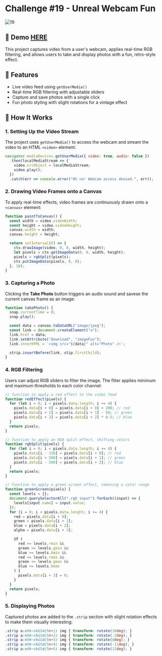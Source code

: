 # Challenge #19 - Unreal Webcam Fun
![19](https://github.com/user-attachments/assets/b130ac02-31ac-4fcf-83ef-5b241c8710d1)

## 📸 Demo [HERE](https://hmothershed.github.io/JavaScript30/19-Webcam-Fun/)
This project captures video from a user's webcam, applies real-time RGB filtering, and allows users to take and display photos with a fun, retro-style effect.

## 🚀 Features
- Live video feed using `getUserMedia()`
- Real-time RGB filtering with adjustable sliders
- Capture and save photos with a single click
- Fun photo styling with slight rotations for a vintage effect

## 🔧 How It Works
### 1. Setting Up the Video Stream
The project uses `getUserMedia()` to access the webcam and stream the video to an HTML `<video>` element:
```js
navigator.mediaDevices.getUserMedia({ video: true, audio: false })
  .then(localMediaStream => {
    video.srcObject = localMediaStream;
    video.play();
  })
  .catch(err => console.error("Oh no! Webcam access denied.", err));
```

### 2. Drawing Video Frames onto a Canvas
To apply real-time effects, video frames are continuously drawn onto a `<canvas>` element:
```js
function paintToCanvas() {
  const width = video.videoWidth;
  const height = video.videoHeight;
  canvas.width = width;
  canvas.height = height;

  return setInterval(() => {
    ctx.drawImage(video, 0, 0, width, height);
    let pixels = ctx.getImageData(0, 0, width, height);
    pixels = rgbSplit(pixels);
    ctx.putImageData(pixels, 0, 0);
  }, 16); 
}
```

### 3. Capturing a Photo
Clicking the **Take Photo** button triggers an audio sound and savese the current canvas frame as an image:
```js
function takePhoto() {
  snap.currentTime = 0;
  snap.play();

  const data = canvas.toDataURL("image/jpeg");
  const link = document.createElement("a");
  link.href = data;
  link.setAttribute("download", "imageFun");
  link.innerHTML = `<img src="${data}" alt="Photo" />`;

  strip.insertBefore(link, stip.firstChild);
}
```

### 4. RGB Filtering
Users can adjust RGB sliders to filter the image. The filter applies minimum and maximum thresholds to each color channel:
```js
// function to apply a red effect to the video feed
function redEffect(pixels) {
  for (let i = 0; i < pixels.data.length; i += 4) {
    pixels.data[i + 0] = pixels.data[i + 0] + 200; // red
    pixels.data[i + 1] = pixels.data[i + 1] - 50; // green
    pixels.data[i + 2] = pixels.data[i + 2] * 0.5; // blue
  }
  return pixels;
}

// function to apply an RGB split effect, shifting colors
function rgbSplit(pixels) {
  for (let i = 0; i < pixels.data.length; i += 4) {
    pixels.data[i - 150] = pixels.data[i + 0]; // red
    pixels.data[i + 500] = pixels.data[i + 1]; // green
    pixels.data[i - 500] = pixels.data[i + 2]; // blue
  }
  return pixels;
}

// function to apply a green screen effect, removing a color range
function greenScreen(pixels) {
  const levels = {};
  document.querySelectorAll(".rgb input").forEach((input) => {
    levels[input.name] = input.value;
  });
  for (i = 0; i < pixels.data.lenght; i += 4) {
    red = pixels.data[i + 0];
    green = pixels.data[i + 1];
    blue = pixels.data[i + 2];
    alpha = pixels.data[i + 3];

    if (
      red >= levels.rmin &&
      green >= levels.gmin &&
      blue >= levels.bmin &&
      red <= levels.rmax &&
      green <= levels.gmax &&
      blue <= levels.bmax
    ) {
      pixels.data[i + 3] = 0; 
    }
  }
  return pixels;
}

```

### 5. Displaying Photos
Captured photos are added to the `.strip` section with slight rotation effects to make them visually interesting:
```css
.strip a:nth-child(5n+1) img { transform: rotate(10deg); }
.strip a:nth-child(5n+2) img { transform: rotate(-2deg); }
.strip a:nth-child(5n+3) img { transform: rotate(8deg); }
.strip a:nth-child(5n+4) img { transform: rotate(-11deg); }
.strip a:nth-child(5n+5) img { transform: rotate(12deg); }
```
